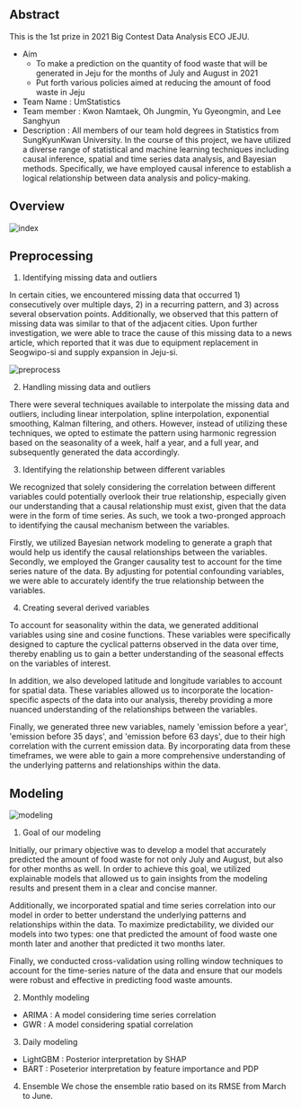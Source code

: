 ## Abstract

This is the 1st prize in 2021 Big Contest Data Analysis ECO JEJU.
+ Aim
  + To make a prediction on the quantity of food waste that will be generated in Jeju for the months of July and August in 2021
  + Put forth various policies aimed at reducing the amount of food waste in Jeju
+ Team Name : UmStatistics
+ Team member : Kwon Namtaek, Oh Jungmin, Yu Gyeongmin, and Lee Sanghyun
+ Description : All members of our team hold degrees in Statistics from SungKyunKwan University. In the course of this project, we have utilized a diverse range of statistical and machine learning techniques including causal inference, spatial and time series data analysis, and Bayesian methods. Specifically, we have employed causal inference to establish a logical relationship between data analysis and policy-making.

## Overview
![index](https://user-images.githubusercontent.com/122112150/221743208-441cc824-2fef-4189-a1b0-c9611672974c.png)

## Preprocessing
1. Identifying missing data and outliers  

In certain cities, we encountered missing data that occurred 1) consecutively over multiple days, 2) in a recurring pattern, and 3) across several observation points. Additionally, we observed that this pattern of missing data was similar to that of the adjacent cities. Upon further investigation, we were able to trace the cause of this missing data to a news article, which reported that it was due to equipment replacement in Seogwipo-si and supply expansion in Jeju-si.

![preprocess](https://user-images.githubusercontent.com/122112150/221745455-dc70b284-a119-43f5-93c0-9de12b89b998.png)

2. Handling missing data and outliers

There were several techniques available to interpolate the missing data and outliers, including linear interpolation, spline interpolation, exponential smoothing, Kalman filtering, and others. However, instead of utilizing these techniques, we opted to estimate the pattern using harmonic regression based on the seasonality of a week, half a year, and a full year, and subsequently generated the data accordingly.


3. Identifying the relationship between different variables

We recognized that solely considering the correlation between different variables could potentially overlook their true relationship, especially given our understanding that a causal relationship must exist, given that the data were in the form of time series. As such, we took a two-pronged approach to identifying the causal mechanism between the variables.

Firstly, we utilized Bayesian network modeling to generate a graph that would help us identify the causal relationships between the variables. Secondly, we employed the Granger causality test to account for the time series nature of the data. By adjusting for potential confounding variables, we were able to accurately identify the true relationship between the variables.


4. Creating several derived variables

To account for seasonality within the data, we generated additional variables using sine and cosine functions. These variables were specifically designed to capture the cyclical patterns observed in the data over time, thereby enabling us to gain a better understanding of the seasonal effects on the variables of interest.

In addition, we also developed latitude and longitude variables to account for spatial data. These variables allowed us to incorporate the location-specific aspects of the data into our analysis, thereby providing a more nuanced understanding of the relationships between the variables.

Finally, we generated three new variables, namely 'emission before a year', 'emission before 35 days', and 'emission before 63 days', due to their high correlation with the current emission data. By incorporating data from these timeframes, we were able to gain a more comprehensive understanding of the underlying patterns and relationships within the data.

## Modeling
![modeling](https://user-images.githubusercontent.com/122112150/221774769-36ac7476-ea43-410b-a956-b2139fc099f7.png)
1. Goal of our modeling

Initially, our primary objective was to develop a model that accurately predicted the amount of food waste for not only July and August, but also for other months as well. In order to achieve this goal, we utilized explainable models that allowed us to gain insights from the modeling results and present them in a clear and concise manner.

Additionally, we incorporated spatial and time series correlation into our model in order to better understand the underlying patterns and relationships within the data. To maximize predictability, we divided our models into two types: one that predicted the amount of food waste one month later and another that predicted it two months later.

Finally, we conducted cross-validation using rolling window techniques to account for the time-series nature of the data and ensure that our models were robust and effective in predicting food waste amounts.

2. Monthly modeling
- ARIMA : A model considering time series correlation
- GWR : A model considering spatial correlation

3. Daily modeling
- LightGBM : Posterior interpretation by SHAP
- BART : Poseterior interpretation by feature importance and PDP

4. Ensemble
We chose the ensemble ratio based on its RMSE from March to June.

